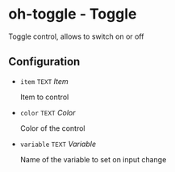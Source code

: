 # oh-toggle - Toggle

<!-- GENERATED componentDescription -->
Toggle control, allows to switch on or off
<!-- GENERATED /componentDescription -->

## Configuration

<!-- GENERATED props -->

- `item` <small>TEXT</small> _Item_

  Item to control

- `color` <small>TEXT</small> _Color_

  Color of the control

- `variable` <small>TEXT</small> _Variable_

  Name of the variable to set on input change

<!-- GENERATED /props -->
